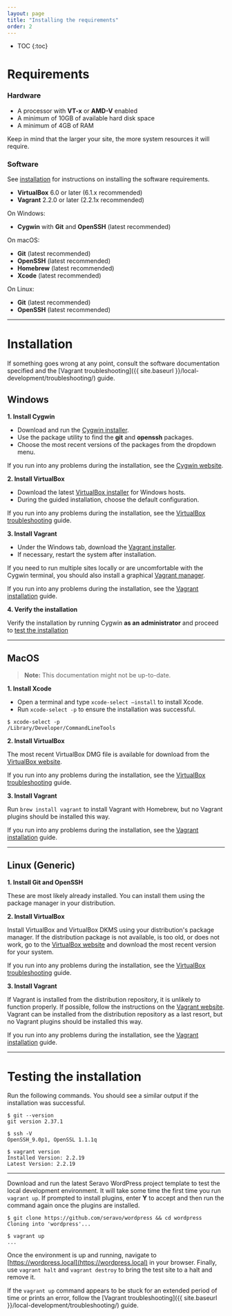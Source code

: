 ```yaml
---
layout: page
title: "Installing the requirements"
order: 2
---
```


* TOC
{:toc}

<div class="command-list-content" markdown="1">

# Requirements

### Hardware

* A processor with **VT-x** or **AMD-V** enabled 
* A minimum of 10GB of available hard disk space
* A minimum of 4GB of RAM

Keep in mind that the larger your site, the more system resources it will require.

### Software

See [installation](#installation) for instructions on installing the software requirements.

- **VirtualBox** 6.0 or later (6.1.x recommended)
- **Vagrant** 2.2.0 or later (2.2.1x recommended)

On Windows:
- **Cygwin** with **Git** and **OpenSSH** (latest recommended)

On macOS:
- **Git** (latest recommended)
- **OpenSSH** (latest recommended)
- **Homebrew** (latest recommended)
- **Xcode** (latest recommended)

On Linux:
- **Git** (latest recommended)
- **OpenSSH** (latest recommended)

---

# Installation

If something goes wrong at any point, consult the software documentation
specified and the [Vagrant troubleshooting]({{ site.baseurl }}/local-development/troubleshooting/) guide.

## Windows

**1. Install Cygwin**

- Download and run the [Cygwin installer](https://www.cygwin.com/install.html).
- Use the package utility to find the **git** and **openssh** packages.
- Choose the most recent versions of the packages from the dropdown menu.

If you run into any problems during the installation,
see the [Cygwin website](https://www.cygwin.com/install.html).

**2. Install VirtualBox**

- Download the latest [VirtualBox installer](https://www.virtualbox.org/wiki/Downloads) for Windows hosts.
- During the guided installation, choose the default configuration.

If you run into any problems during the installation,
see the [VirtualBox troubleshooting](https://www.virtualbox.org/manual/ch12.html) guide.

**3. Install Vagrant**

- Under the Windows tab, download the [Vagrant installer](https://www.vagrantup.com/downloads).
- If necessary, restart the system after installation.

If you need to run multiple sites locally or are uncomfortable with the Cygwin terminal,
you should also install a graphical [Vagrant manager](https://www.vagrantmanager.com/downloads/).

If you run into any problems during the installation,
see the [Vagrant installation](https://www.vagrantup.com/docs/installation) guide.

**4. Verify the installation**

Verify the installation by running Cygwin **as an administrator** and proceed to
[test the installation](#testing-the-installation)

---

## MacOS

> **Note:** This documentation might not be up-to-date.

**1. Install Xcode**

- Open a terminal and type `xcode-select —install` to install Xcode.
- Run `xcode-select -p` to ensure the installation was successful.

```shell
$ xcode-select -p
/Library/Developer/CommandLineTools
```

**2. Install VirtualBox**

The most recent VirtualBox DMG file is available for download from the
[VirtualBox website](https://www.virtualbox.org/wiki/Downloads).

If you run into any problems during the installation,
see the [VirtualBox troubleshooting](https://www.virtualbox.org/manual/ch12.html) guide.

**3. Install Vagrant**

Run `brew install vagrant` to install Vagrant with Homebrew, but no Vagrant plugins should be installed this way.

If you run into any problems during the installation,
see the [Vagrant installation](https://www.vagrantup.com/docs/installation) guide.

---

## Linux (Generic)

**1. Install Git and OpenSSH**

These are most likely already installed. You can install them using the package manager in your distribution.

**2. Install VirtualBox**

Install VirtualBox and VirtualBox DKMS using your distribution's package manager.
If the distribution package is not available, is too old, or does not work,
go to the [VirtualBox website](https://www.virtualbox.org/wiki/Linux_Downloads)
and download the most recent version for your system.

If you run into any problems during the installation,
see the [VirtualBox troubleshooting](https://www.virtualbox.org/manual/ch12.html) guide.

**3. Install Vagrant**

If Vagrant is installed from the distribution repository, it is unlikely to function properly.
If possible, follow the instructions on the [Vagrant website](https://www.vagrantup.com/downloads).
Vagrant can be installed from the distribution repository as a last resort, but no Vagrant plugins 
should be installed this way.

If you run into any problems during the installation,
see the [Vagrant installation](https://www.vagrantup.com/docs/installation) guide.

---

# Testing the installation

Run the following commands. You should see a similar output if the installation was successful.

```shell
$ git --version
git version 2.37.1

$ ssh -V
OpenSSH_9.0p1, OpenSSL 1.1.1q

$ vagrant version
Installed Version: 2.2.19
Latest Version: 2.2.19
```

---

Download and run the latest Seravo WordPress project template to test the local development environment.
It will take some time the first time you run `vagrant up`. If prompted to install plugins,
enter **Y** to accept and then run the command again once the plugins are installed.

```shell
$ git clone https://github.com/seravo/wordpress && cd wordpress
Cloning into 'wordpress'...

$ vagrant up
...
```

Once the environment is up and running, navigate to [https://wordpress.local](https://wordpress.local) in your browser.
Finally, use `vagrant halt` and `vagrant destroy` to bring the test site to a halt and remove it.

If the `vagrant up` command appears to be stuck for an extended period of time or prints an error,
follow the [Vagrant troubleshooting]({{ site.baseurl }}/local-development/troubleshooting/) guide.

